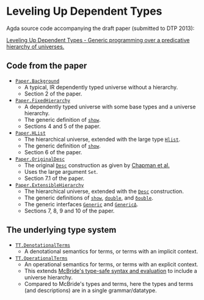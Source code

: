 Leveling Up Dependent Types
===========================

Agda source code accompanying the draft paper (submitted to DTP 2013):

[Leveling Up Dependent Types - Generic programming over a predicative hierarchy of universes.](http://bit.ly/10chSXL)

Code from the paper
-------------------

* [`Paper.Background`](src/Paper/Background.agda)
  * A typical, IR dependently typed universe without a hierarchy.
  * Section 2 of the paper.
* [`Paper.FixedHierarchy`](src/Paper/FixedHierarchy.agda)
  * A dependently typed universe with some base types and a universe hierarchy.
  * The generic definition of [`show`](src/Paper/FixedHierarchy.agda#L99).
  * Sections 4 and 5 of the paper.
* [`Paper.HList`](src/Paper/HList.agda)
  * The hierarchical universe, extended with the large type [`Hlist`](src/Paper/HList.agda#L12).
  * The generic definition of [`show`](src/Paper/HList.agda#L96).
  * Section 6 of the paper.
* [`Paper.OriginalDesc`](src/Paper/OriginalDesc.agda)
  * The original [`Desc`](src/Paper/OriginalDesc.agda#L12) construction as given by [Chapman et al.](https://personal.cis.strath.ac.uk/pierreevariste.dagand/stuffs/levitation.pdf)
  * Uses the large argument `Set`.
  * Section 7.1 of the paper.
* [`Paper.ExtensibleHierarchy`](src/Paper/ExtensibleHierarchy.agda)
  * The hierarchical universe, extended with the [`Desc`](src/Paper/ExtensibleHierarchy.agda#L21) construction.
  * The generic definitions of [`show`](src/Paper/ExtensibleHierarchy.agda#L100), [`double`](src/Paper/ExtensibleHierarchy.agda#L254), and [`δouble`](src/Paper/ExtensibleHierarchy.agda#L311).
  * The generic interfaces [`Generic`](src/Paper/ExtensibleHierarchy.agda#L370) and [`GenericΔ`](src/Paper/ExtensibleHierarchy.agda#L424).
  * Sections 7, 8, 9 and 10 of the paper.

The underlying type system
--------------------------

* [`TT.DenotationalTerms`](src/TT/DenotationalTerms.agda)
  * A denotational semantics for terms, or terms with an implicit context.
* [`TT.OperationalTerms`](src/TT/OperationalTerms.agda)
  * An operational semantics for terms, or terms with an explicit context.   
  * This extends [McBride's type-safe syntax and evaluation](https://personal.cis.strath.ac.uk/conor.mcbride/pub/DepRep/DepRep.pdf) to include a universe hierarchy.
  * Compared to McBride's types and terms, here the types and terms (and descriptions) are in a single grammar/datatype.


